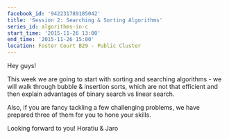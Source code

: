 ```yaml
---
facebook_id: '942231789185042'
title: 'Session 2: Searching & Sorting Algorithms'
series_id: algorithms-in-c
start_time: '2015-11-26 13:00'
end_time: '2015-11-26 15:00'
location: Foster Court B29 - Public Cluster
---
```


Hey guys!

This week we are going to start with sorting and searching algorithms - we will walk through bubble & insertion sorts, which are not that efficient and then explain advantages of binary search vs linear search.

Also, if you are fancy tackling a few challenging problems, we have prepared three of them for you to hone your skills.

Looking forward to you!
Horatiu & Jaro
